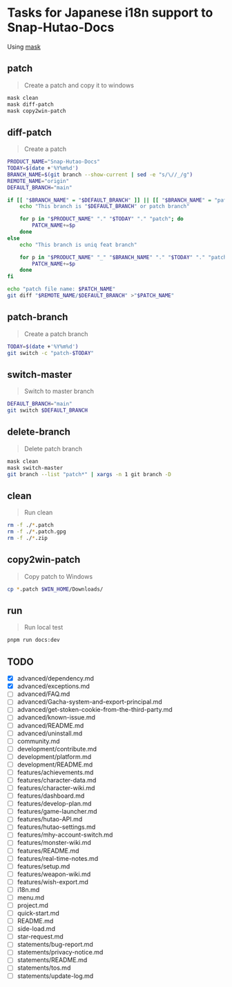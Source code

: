 # Tasks for Japanese i18n support to Snap-Hutao-Docs

Using [mask](https://github.com/jacobdeichert/mask)

## patch

> Create a patch and copy it to windows

```bash
mask clean
mask diff-patch
mask copy2win-patch
```

## diff-patch

> Create a patch

```bash
PRODUCT_NAME="Snap-Hutao-Docs"
TODAY=$(date +'%Y%m%d')
BRANCH_NAME=$(git branch --show-current | sed -e "s/\//_/g")
REMOTE_NAME="origin"
DEFAULT_BRANCH="main"

if [[ "$BRANCH_NAME" = "$DEFAULT_BRANCH" ]] || [[ "$BRANCH_NAME" = "patch-"* ]]; then
    echo "This branch is "$DEFAULT_BRANCH" or patch branch"

    for p in "$PRODUCT_NAME" "." "$TODAY" "." "patch"; do
        PATCH_NAME+=$p
    done
else
    echo "This branch is uniq feat branch"

    for p in "$PRODUCT_NAME" "_" "$BRANCH_NAME" "." "$TODAY" "." "patch"; do
        PATCH_NAME+=$p
    done
fi

echo "patch file name: $PATCH_NAME"
git diff "$REMOTE_NAME/$DEFAULT_BRANCH" >"$PATCH_NAME"
```

## patch-branch

> Create a patch branch

```bash
TODAY=$(date +'%Y%m%d')
git switch -c "patch-$TODAY"
```

## switch-master

> Switch to master branch

```bash
DEFAULT_BRANCH="main"
git switch $DEFAULT_BRANCH
```

## delete-branch

> Delete patch branch

```bash
mask clean
mask switch-master
git branch --list "patch*" | xargs -n 1 git branch -D
```

## clean

> Run clean

```bash
rm -f ./*.patch
rm -f ./*.patch.gpg
rm -f ./*.zip
```

## copy2win-patch

> Copy patch to Windows

```bash
cp *.patch $WIN_HOME/Downloads/
```

## run

> Run local test

```bash
pnpm run docs:dev
```

## TODO

- [x] advanced/dependency.md
- [x] advanced/exceptions.md
- [ ] advanced/FAQ.md
- [ ] advanced/Gacha-system-and-export-principal.md
- [ ] advanced/get-stoken-cookie-from-the-third-party.md
- [ ] advanced/known-issue.md
- [ ] advanced/README.md
- [ ] advanced/uninstall.md
- [ ] community.md
- [ ] development/contribute.md
- [ ] development/platform.md
- [ ] development/README.md
- [ ] features/achievements.md
- [ ] features/character-data.md
- [ ] features/character-wiki.md
- [ ] features/dashboard.md
- [ ] features/develop-plan.md
- [ ] features/game-launcher.md
- [ ] features/hutao-API.md
- [ ] features/hutao-settings.md
- [ ] features/mhy-account-switch.md
- [ ] features/monster-wiki.md
- [ ] features/README.md
- [ ] features/real-time-notes.md
- [ ] features/setup.md
- [ ] features/weapon-wiki.md
- [ ] features/wish-export.md
- [ ] i18n.md
- [ ] menu.md
- [ ] project.md
- [ ] quick-start.md
- [ ] README.md
- [ ] side-load.md
- [ ] star-request.md
- [ ] statements/bug-report.md
- [ ] statements/privacy-notice.md
- [ ] statements/README.md
- [ ] statements/tos.md
- [ ] statements/update-log.md
